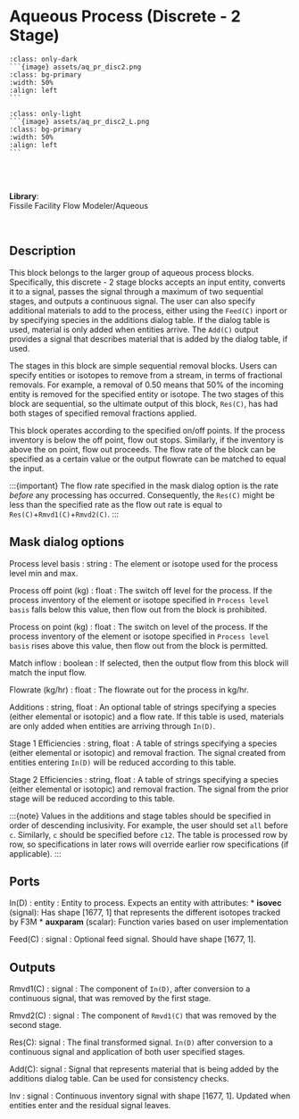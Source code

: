 # Aqueous Process (Discrete - 2 Stage)
````{compound}
:class: only-dark
```{image} assets/aq_pr_disc2.png
:class: bg-primary
:width: 50%
:align: left
```
````

````{compound}
:class: only-light
```{image} assets/aq_pr_disc2_L.png
:class: bg-primary
:width: 50%
:align: left
```
````

<br>
<br>

**Library**:
<br>
Fissile Facility Flow Modeler/Aqueous


<br clear="left"/>

## Description
This block belongs to the larger group of aqueous process blocks. Specifically, this discrete - 2 stage blocks accepts an input entity, converts it to a signal, passes the signal through a maximum of two sequential stages, and outputs a continuous signal. The user can also specify additional materials to add to the process, either using the `Feed(C)` inport or by specifying species in the additions dialog table. If the dialog table is used, material is only added when entities arrive. The `Add(C)` output provides a signal that describes material that is added by the dialog table, if used.

The stages in this block are simple sequential removal blocks. Users can specify entities or isotopes to remove from a stream, in terms of fractional removals. For example, a removal of 0.50 means that 50% of the incoming entity is removed for the specified entity or isotope. The two stages of this block are sequential, so the ultimate output of this block, `Res(C)`, has had both stages of specified removal fractions applied.

This block operates according to the specified on/off points. If the process inventory is below the off point, flow out stops. Similarly, if the inventory is above the on point, flow out proceeds. The flow rate of the block can be specified as a certain value or the output flowrate can be matched to equal the input.

:::{important}
The flow rate specified in the mask dialog option is the rate *before* any processing has occurred. Consequently, the `Res(C)` might be less than the specified rate as the flow out rate is equal to `Res(C)`+`Rmvd1(C)`+`Rmvd2(C)`. 
:::

## Mask dialog options
Process level basis : string
: The element or isotope used for the process level min and max.

Process off point (kg) : float
: The switch off level for the process. If the process inventory of the element or isotope specified in `Process level basis` falls below this value, then flow out from the block is prohibited.

Process on point (kg) : float
: The switch on level of the process. If the process inventory of the element or isotope specified in `Process level basis` rises above this value, then flow out from the block is permitted.

Match inflow : boolean
: If selected, then the output flow from this block will match the input flow.

Flowrate (kg/hr) : float
: The flowrate out for the process in kg/hr. 

Additions : string, float
: An optional table of strings specifying a species (either elemental or isotopic) and a flow rate. If this table is used, materials are only added when entities are arriving through `In(D)`. 

Stage 1 Efficiencies : string, float
: A table of strings specifying a species (either elemental or isotopic) and removal fraction. The signal created from entities entering `In(D)` will be reduced according to this table. 

Stage 2 Efficiencies : string, float
: A table of strings specifying a species (either elemental or isotopic) and removal fraction. The signal from the prior stage will be reduced according to this table. 

:::{note}
Values in the additions and stage tables should be specified in order of descending inclusivity. For example, the user should set `all` before `c`. Similarly, `c` should be specified before `c12`. The table is processed row by row, so specifications in later rows will override earlier row specifications (if applicable). 
:::

## Ports
In(D)  : entity
: Entity to process. Expects an entity with attributes:
    * **isovec** (signal): Has shape [1677, 1] that represents the different isotopes tracked by F3M
    *  **auxparam**  (scalar): Function varies based on user implementation

Feed\(C) : signal
: Optional feed signal. Should have shape [1677, 1]. 


## Outputs
Rmvd1\(C) : signal
: The component of `In(D)`, after conversion to a continuous signal, that was removed by the first stage.

Rmvd2\(C) : signal
: The component of `Rmvd1(C)` that was removed by the second stage.

Res\(C): signal
: The final transformed signal. `In(D)` after conversion to a continuous signal and application of both user specified stages.

Add\(C): signal
: Signal that represents material that is being added by the additions dialog table. Can be used for consistency checks.

Inv : signal
: Continuous inventory signal with shape [1677, 1]. Updated when entities enter and the residual signal leaves.